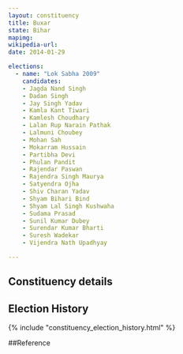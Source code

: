 ```yaml
---
layout: constituency
title: Buxar
state: Bihar
mapimg: 
wikipedia-url: 
date: 2014-01-29

elections: 
  - name: "Lok Sabha 2009"
    candidates: 
    - Jagda Nand Singh 
    - Dadan Singh 
    - Jay Singh Yadav 
    - Kamla Kant Tiwari 
    - Kamlesh Choudhary 
    - Lalan Rup Narain Pathak 
    - Lalmuni Choubey 
    - Mohan Sah 
    - Mokarram Hussain 
    - Partibha Devi 
    - Phulan Pandit 
    - Rajendar Paswan 
    - Rajendra Singh Maurya 
    - Satyendra Ojha 
    - Shiv Charan Yadav 
    - Shyam Bihari Bind 
    - Shyam Lal Singh Kushwaha 
    - Sudama Prasad 
    - Sunil Kumar Dubey 
    - Surendar Kumar Bharti 
    - Suresh Wadekar 
    - Vijendra Nath Upadhyay 

---
```

## Constituency details


## Election History
{% include "constituency_election_history.html" %}

##Reference
